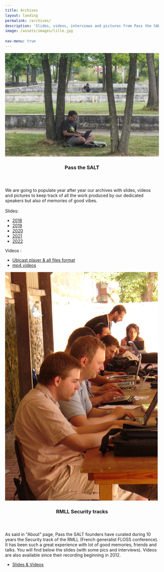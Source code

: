 ```yaml
---
title: Archives
layout: landing
permalink: /archives/
description: 'Slides, videos, interviews and pictures from Pass the SALT and RMLL Security tracks.'
image: /assets/images/lille.jpg

nav-menu: true
---
```


<!-- Main -->
<div id="main">

<!-- One
<section id="one">
	<div class="inner">
		<header class="major">
			<h2>Pass the SALT</h2>
		</header>
		<p>Nullam et orci eu lorem consequat tincidunt vivamus et sagittis magna sed nunc rhoncus condimentum sem. In efficitur ligula tate urna. Maecenas massa vel lacinia pellentesque lorem ipsum dolor. Nullam et orci eu lorem consequat tincidunt. Vivamus et sagittis libero. Nullam et orci eu lorem consequat tincidunt vivamus et sagittis magna sed nunc rhoncus condimentum sem. In efficitur ligula tate urna.</p>
	</div>
</section> -->

<!-- Two -->
<section id="two" class="spotlights">
	<section>
		<a href="" class="image">
			<img src="/assets/images/pablo.jpg" alt="" data-position="center center" />
		</a>
		<div class="content">
			<div class="inner">
				<header class="major">
					<h3>Pass the SALT</h3>
				</header>
				We are going to populate year after year our archives with slides, videos and pictures to keep track of all the work produced by our dedicated speakers but also of memories of good vibes. <br><br>Slides:
				<ul class="actions">
					<li><a href="https://archives.pass-the-salt.org/Pass%20the%20SALT/2018/slides/" class="button">2018</a></li>
					<li><a href="https://archives.pass-the-salt.org/Pass%20the%20SALT/2019/slides/" class="button">2019</a></li>
					<li><a href="https://archives.pass-the-salt.org/Pass%20the%20SALT/2020/slides/" class="button">2020</a></li>
					<li><a href="https://archives.pass-the-salt.org/Pass%20the%20SALT/2021/slides/" class="button">2021</a></li>
					<li><a href="https://archives.pass-the-salt.org/Pass%20the%20SALT/2022/slides/" class="button">2022</a></li>
				</ul>
				Videos :
				<ul class="actions">
					<li><a href="https://passthesalt.ubicast.tv/" class="button">Ubicast player & all files format</a></li>
					<li><a href="https://archives.pass-the-salt.org/Pass%20the%20SALT/" class="button">mp4 videos</a></li>
				</ul>
			</div>
		</div>
	</section>
	<section>
		<a href="" class="image">
			<img src="/assets/images/victor-eric.jpg" alt="" data-position="top center" />
		</a>
		<div class="content">
			<div class="inner">
				<header class="major">
					<h3>RMLL Security tracks</h3>
				</header>
				<p>As said in "About" page, Pass the SALT founders have curated during 10 years the Security track of the RMLL (French generalist FLOSS conference). It has been such a great experience with lot of good memories, friends and talks. You will find below the slides (with some pics and interviews). Videos are also available since their recording beginning in 2012.</p>
				<ul class="actions">
					<li><a href="https://archives.pass-the-salt.org/RMLL%20Security%20Tracks/" class="button">Slides & Videos</a></li>
				</ul>
			</div>
		</div>
	</section>
	<!--<section>
		<a href="generic.html" class="image">
			<img src="assets/images/pic10.jpg" alt="" data-position="25% 25%" />
		</a>
		<div class="content">
			<div class="inner">
				<header class="major">
					<h3>Sed nunc ligula</h3>
				</header>
				<p>Nullam et orci eu lorem consequat tincidunt vivamus et sagittis magna sed nunc rhoncus condimentum sem. In efficitur ligula tate urna. Maecenas massa sed magna lacinia magna pellentesque lorem ipsum dolor. Nullam et orci eu lorem consequat tincidunt. Vivamus et sagittis tempus.</p>
				<ul class="actions">
					<li><a href="generic.html" class="button">Learn more</a></li>
				</ul>
			</div>
		</div>
	</section>
</section>

<section id="three">
	<div class="inner">
		<header class="major">
			<h2>Massa libero</h2>
		</header>
		<p>Nullam et orci eu lorem consequat tincidunt vivamus et sagittis libero. Mauris aliquet magna magna sed nunc rhoncus pharetra. Pellentesque condimentum sem. In efficitur ligula tate urna. Maecenas laoreet massa vel lacinia pellentesque lorem ipsum dolor. Nullam et orci eu lorem consequat tincidunt. Vivamus et sagittis libero. Mauris aliquet magna magna sed nunc rhoncus amet pharetra et feugiat tempus.</p>
		<ul class="actions">
			<li><a href="generic.html" class="button next">Get Started</a></li>
		</ul>
	</div>
</section>

</div>-->
